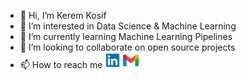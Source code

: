 - 👋 Hi, I’m Kerem Kosif
- 👀 I’m interested in Data Science & Machine Learning
- 🌱 I’m currently learning Machine Learning Pipelines
- 🤝 I’m looking to collaborate on open source projects
- 📫 How to reach me   [<img src="images/inn.png" width="25px">](http://www.linkedin.com/in/keremkosif) [<img src="images/maill.png" width="25px">](mailto:keremksf@gmail.com)

<!---
MrKosif/MrKosif is a ✨ special ✨ repository because its `README.md` (this file) appears on your GitHub profile.
You can click the Preview link to take a look at your changes.
--->
